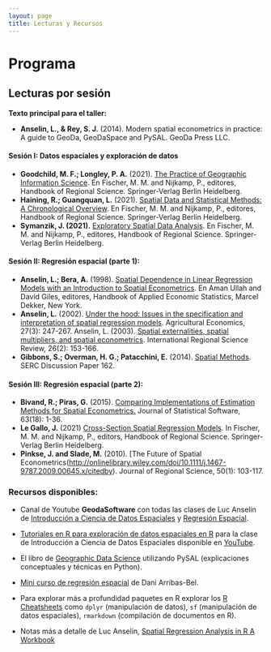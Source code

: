 ```yaml
---
layout: page
title: Lecturas y Recursos
---
```

# Programa

## Lecturas por sesión

**Texto principal para el taller:**  

* **Anselin, L., & Rey, S. J.** (2014). Modern spatial econometrics in practice: A guide to GeoDa, GeoDaSpace and PySAL. GeoDa Press LLC.

#### Sesión I: Datos espaciales y exploración de datos

* **Goodchild, M. F.; Longley, P. A.** (2021). [The Practice of Geographic Information Science](http://link.springer.com/referenceworkentry/10.1007/978-3-642-23430-9_61). En Fischer, M. M. and Nijkamp, P., editores, Handbook of Regional Science. Springer-Verlag Berlin Heidelberg.  
* **Haining, R.; Guangquan, L.** (2021). [Spatial Data and Statistical Methods: A Chronological Overview](http://www.springerreference.com/docs/html/chapterdbid/364116.html). En Fischer, M. M. and Nijkamp, P., editores, Handbook of Regional Science. Springer-Verlag Berlin Heidelberg.
* **Symanzik, J. (2021).** [Exploratory Spatial Data Analysis](http://link.springer.com/referenceworkentry/10.1007/978-3-642-23430-9_76). En Fischer, M. M. and Nijkamp, P., editores, Handbook of Regional Science. Springer-Verlag Berlin Heidelberg.

#### Sesión II: Regresión espacial (parte 1):

* **Anselin, L.; Bera, A.** (1998). [Spatial Dependence in Linear Regression Models with an Introduction to Spatial Econometrics](http://www.econ.uiuc.edu/~hrtdmrt2/Teaching/SE_2016_19/References/Spatial_Dependence_in_Linear_Regression_Models_With_an_Introduction_to_Spatial_Econometrics_281_29.pdf). En Aman Ullah and David Giles, editores, Handbook of Applied Economic Statistics, Marcel Dekker, New York.
* **Anselin, L.** (2002). [Under the hood: Issues in the specification and interpretation of spatial regression models](http://onlinelibrary.wiley.com/doi/10.1111/j.1574-0862.2002.tb00120.x/abstract). Agricultural Economics, 27(3): 247-267.
Anselin, L. (2003). [Spatial externalities, spatial multipliers, and spatial econometrics](http://irx.sagepub.com/content/26/2/153.short). International Regional Science Review, 26(2): 153-166.  
* **Gibbons, S.; Overman, H. G.; Patacchini, E.** (2014). [Spatial Methods](http://www.spatialeconomics.ac.uk/textonly/SERC/publications/download/sercdp0162.pdf). SERC Discussion Paper 162.


#### Sesión III: Regresión espacial (parte 2):

* **Bivand, R.; Piras, G.** (2015). [Comparing Implementations of Estimation Methods for Spatial Econometrics.](https://www.jstatsoft.org/article/view/v063i18) Journal of Statistical Software, 63(18): 1-36.  
* **Le Gallo, J.** (2021) [Cross-Section Spatial Regression Models](http://link.springer.com/referenceworkentry/10.1007/978-3-642-23430-9_85). In Fischer, M. M. and Nijkamp, P., editors, Handbook of Regional Science. Springer-Verlag Berlin Heidelberg.  
* **Pinkse, J. and Slade, M.** (2010). [The Future of Spatial Econometrics(http://onlinelibrary.wiley.com/doi/10.1111/j.1467-9787.2009.00645.x/citedby). Journal of Regional Science, 50(1): 103-117.


### Recursos disponibles:

* Canal de Youtube **GeodaSoftware** con todas las clases de Luc Anselin de [Introducción a Ciencia de Datos Espaciales](https://www.youtube.com/playlist?list=PLzREt6r1NenmFyTw8v2JZpEE4PZGNi5Ht) y [Regresión Espacial](https://www.youtube.com/playlist?list=PLzREt6r1Nenkk7x197-CKPFZ0BuAOCRGT).  
* [Tutoriales en R para exploración de datos espaciales en R](https://spatialanalysis.github.io/tutorials/) para la clase de Introducción a Ciencia de Datos Espaciales disponible en [YouTube](https://www.youtube.com/playlist?list=PLzREt6r1NenmFyTw8v2JZpEE4PZGNi5Ht). 
* El libro de [Geographic Data Science](https://geographicdata.science/book/intro.html)  utilizando PySAL (explicaciones conceptuales y técnicas en Python).
* [Mini curso de regresión espacial](https://darribas.org/sdar_mini/index.html) de Dani Arribas-Bel.  

* Para explorar más a profundidad paquetes en R explorar los [R Cheatsheets](https://www.rstudio.com/resources/cheatsheets/) como `dplyr` (manipulación de datos), `sf` (manipulación de datos espaciales), `rmarkdown` (compilación de documentos en R).
* Notas más a detalle de Luc Anselin, [Spatial Regression Analysis in R
A Workbook](https://dces.wisc.edu/wp-content/uploads/sites/128/2013/08/W14_Anselin2007.pdf)
